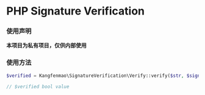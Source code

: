 # PHP Signature Verification

### 使用声明

**本项目为私有项目，仅供内部使用**

### 使用方法

```php
$verified = Kangfenmao\SignatureVerification\Verify::verify($str, $signature);

// $verified bool value
```
